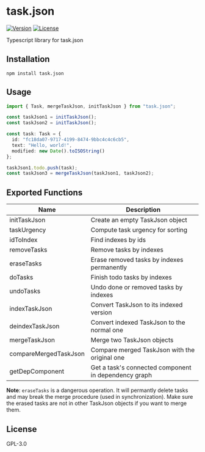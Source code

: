 # task.json

[![Version](https://img.shields.io/npm/v/task.json.svg)](https://npmjs.org/package/task.json)
[![License](https://img.shields.io/npm/l/task.json.svg)](https://github.com/DCsunset/task.json/blob/master/package.json)

Typescript library for task.json

## Installation

```
npm install task.json
```


## Usage

```ts
import { Task, mergeTaskJson, initTaskJson } from "task.json";

const taskJson1 = initTaskJson();
const taskJson2 = initTaskJson();

const task: Task = {
  id: "fc18da07-9717-4199-8474-9bbc4c4c6cb5",
  text: "Hello, world!",
  modified: new Date().toISOString()
};

taskJson1.todo.push(task);
const taskJson3 = mergeTaskJson(taskJson1, taskJson2);
```


## Exported Functions

| Name          | Description                                |
| ------------- | ------------------------------------------ |
| initTaskJson  | Create an empty TaskJson object            |
| taskUrgency   | Compute task urgency for sorting           |
| idToIndex     | Find indexes by ids                        |
| removeTasks   | Remove tasks by indexes                    |
| eraseTasks    | Erase removed tasks by indexes permanently |
| doTasks       | Finish todo tasks by indexes               |
| undoTasks     | Undo done or removed tasks by indexes      |
| indexTaskJson | Convert TaskJson to its indexed version    |
| deindexTaskJson | Convert indexed TaskJson to the normal one   |
| mergeTaskJson | Merge two TaskJson objects                 |
| compareMergedTaskJson | Compare merged TaskJson with the original one                 |
| getDepComponent | Get a task's connected component in dependency graph |

**Note**: `eraseTasks` is a dangerous operation.
It will permantly delete tasks and may break the merge procedure (used in synchronization).
Make sure the erased tasks are not in other TaskJson objects if you want to merge them.

## License

GPL-3.0

